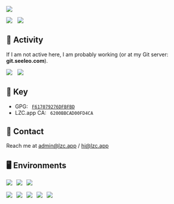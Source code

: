 [![](http://github-profile-summary-cards.vercel.app/api/cards/profile-details?username=lzcapp&theme=default)](#)

[![](http://github-profile-summary-cards.vercel.app/api/cards/repos-per-language?username=lzcapp&theme=default)](#)&emsp;[![](http://github-profile-summary-cards.vercel.app/api/cards/most-commit-language?username=lzcapp&theme=default)](#)

## :floppy_disk: Activity

If I am not active here, I am probably working (or at my Git server: **git.seeleo.com**).

[![](http://github-profile-summary-cards.vercel.app/api/cards/stats?username=lzcapp&theme=default)](#)&emsp;[![](http://github-profile-summary-cards.vercel.app/api/cards/productive-time?username=lzcapp&theme=default&utcOffset=8)](#)

## 🔑 Key

- GPG:  [`F617079276DFBFBD`](https://keyserver.ubuntu.com/pks/lookup?search=F617079276DFBFBD&fingerprint=on&op=index)
- LZC.app CA:  `6200BBCAD00FD4CA`

## :e-mail: Contact

Reach me at admin@lzc.app / hi@lzc.app

## :desktop_computer: Environments

[![](https://img.shields.io/badge/Windows-11-blue?style=for-the-badge&logo=windows)](#)&ensp;
[![](https://img.shields.io/badge/WSL-Ubuntu-green?style=for-the-badge&logo=ubuntu)](#)&ensp;
[![](https://img.shields.io/badge/Google-Android-green?style=for-the-badge&logo=android)](#)&ensp;

[![](https://img.shields.io/badge/.NET-C%23-brightgreen?style=for-the-badge&logo=windows)](#)&ensp;
[![](https://img.shields.io/badge/.NET-Visual%20Basic-brightgreen?style=for-the-badge&logo=windows)](#)&ensp;
[![](https://img.shields.io/badge/Android-Java-blue?style=for-the-badge&logo=android)](#)&ensp;
[![](https://img.shields.io/badge/Android-Kotlin-blue?style=for-the-badge&logo=android)](#)&ensp;
[![](https://img.shields.io/badge/Others-C++,%20Java,%20HTML,%20CSS,%20JS...-blue?style=for-the-badge&logo=codereview)](#)

